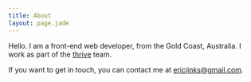```yaml
---
title: About
layout: page.jade
---
```

Hello. I am a front-end web developer, from the Gold Coast, Australia. I work as part of the [thrive](http://thriveweb.com.au) team.

If you want to get in touch, you can contact me at [ericjinks@gmail.com](mailto:ericjinks@gmail.com).
